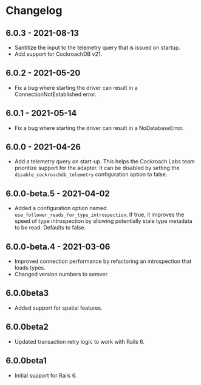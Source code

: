 # Changelog

## 6.0.3 - 2021-08-13

- Santitize the input to the telemetry query that is issued on startup.
- Add support for CockroachDB v21.

## 6.0.2 - 2021-05-20

- Fix a bug where starting the driver can result in a ConnectionNotEstablished error.

## 6.0.1 - 2021-05-14

- Fix a bug where starting the driver can result in a NoDatabaseError.

## 6.0.0 - 2021-04-26

- Add a telemetry query on start-up. This helps the Cockroach Labs team
  prioritize support for the adapter. It can be disabled by setting the
  `disable_cockroachdb_telemetry` configuration option to false.

## 6.0.0-beta.5 - 2021-04-02

- Added a configuration option named `use_follower_reads_for_type_introspection`.
  If true, it improves the speed of type introspection by allowing potentially stale
  type metadata to be read. Defaults to false.

## 6.0.0-beta.4 - 2021-03-06

- Improved connection performance by refactoring an introspection
  that loads types.
- Changed version numbers to semver.

## 6.0.0beta3

- Added support for spatial features.

## 6.0.0beta2

- Updated transaction retry logic to work with Rails 6.

## 6.0.0beta1

- Initial support for Rails 6.
